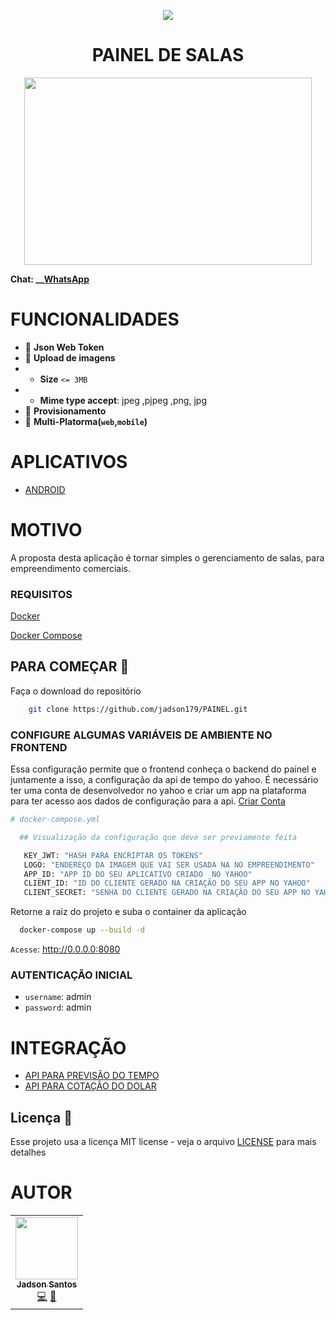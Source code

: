 <p align="center">
<img src="https://camo.githubusercontent.com/13c4e50d88df7178ae1882a203ed57b641674f94/68747470733a2f2f63646e2e7261776769742e636f6d2f73696e647265736f726875732f617765736f6d652f643733303566333864323966656437386661383536353265336136336531353464643865383832392f6d656469612f62616467652e737667">
</p>

<h1 align="center"> PAINEL DE SALAS</h1>

<p align="center" style="display: flex; flex-direction: row; align-content: center; justify-content: center; ">
  <img width="460" height="300"  src="https://github.com/jadson179/PAINEL/raw/develop/images/picture-notebook-with-panel.svg?sanitize=true">

</p>


**Chat: __[WhatsApp](https://api.whatsapp.com/send?phone=5548999328092)**


# FUNCIONALIDADES 

- 🤩 **Json Web Token** 
- 🤩 **Upload de imagens** 
- - **Size** `<= 3MB` 
- - **Mime type accept**: jpeg ,pjpeg ,png, jpg 
- 🤩 **Provisionamento** 
- 🤩 **Multi-Platorma(`web`,`mobile`)** 


# APLICATIVOS 

- [ANDROID](https://exp-shell-app-assets.s3.us-west-1.amazonaws.com/android/%40jadson179/halls-panel-5333fa33f6c947c6959f869a65f5f203-signed.apk)

# MOTIVO

A proposta desta aplicação é tornar simples o gerenciamento de salas, para empreendimento comerciais. 

### REQUISITOS 

[Docker](https://docs.docker.com/install/)

[Docker Compose](https://docs.docker.com/compose/)



## PARA COMEÇAR 🚀 

Faça o download do repositório

```bash
    git clone https://github.com/jadson179/PAINEL.git 
```

### CONFIGURE ALGUMAS VARIÁVEIS DE AMBIENTE NO FRONTEND

Essa configuração permite que o frontend conheça o backend do painel e juntamente a isso, a configuração da api de tempo do yahoo. É necessário ter uma conta de desenvolvedor no yahoo e criar um app na plataforma para ter acesso aos dados de configuração para a api. [Criar Conta](https://developer.yahoo.com/api/) 


```Dockerfile
# docker-compose.yml

  ## Visualização da configuração que deve ser previamente feita

   KEY_JWT: "HASH PARA ENCRIPTAR OS TOKENS"
   LOGO: "ENDEREÇO DA IMAGEM QUE VAI SER USADA NA NO EMPREENDIMENTO"
   APP_ID: "APP ID DO SEU APLICATIVO CRIADO  NO YAHOO"
   CLIENT_ID: "ID DO CLIENTE GERADO NA CRIAÇÃO DO SEU APP NO YAHOO"
   CLIENT_SECRET: "SENHA DO CLIENTE GERADO NA CRIAÇÃO DO SEU APP NO YAHOO"

```

Retorne a raiz do projeto e suba o container da aplicação

```bash
  docker-compose up --build -d 
``` 

`Acesse`: http://0.0.0.0:8080


### AUTENTICAÇÃO INICIAL

- `username`: admin
- `password`: admin


# INTEGRAÇÃO  


- [API PARA PREVISÃO DO TEMPO](https://developer.yahoo.com/api/)
- [API PARA COTAÇÃO DO DOLAR](https://docs.awesomeapi.com.br/api-de-moedas)


## Licença 📝

Esse projeto usa a licença MIT license - veja o arquivo [LICENSE](LICENSE) para mais detalhes

# AUTOR

<table>
  <tr>
    <td align="center"><a href="https://github.com/jadson179"><img src="https://avatars0.githubusercontent.com/u/42282908?s=460&u=79ce909209ebf14da91a2d2517c9b0f9e378a4e1&v=4" width="100px;" alt=""/><br /><sub><b>Jadson Santos</b></sub></a><br /><a href="https://github.com/jadson179/PAINEL/commits?author=jadson179" title="Code">💻</a> <a href="https://github.com/jadson179" title="Design">🎨</a></td>
  <tr>
</table>





